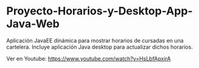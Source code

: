 # Proyecto-Horarios-y-Desktop-App-Java-Web
Aplicación JavaEE dinámica para mostrar horarios de cursadas en una cartelera. Incluye aplicación Java desktop para actualizar dichos horarios.

Ver en Youtube: https://www.youtube.com/watch?v=HsLbfApxirA

